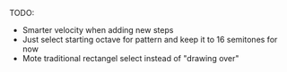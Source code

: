 TODO:

- Smarter velocity when adding new steps
- Just select starting octave for pattern and keep it to 16 semitones for now
- Mote traditional rectangel select instead of "drawing over"